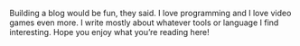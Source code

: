 Building a blog would be fun, they said.
I love programming and I love video games even more. I write mostly about whatever tools or language I find interesting.
Hope you enjoy what you’re reading here!
